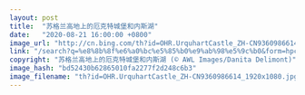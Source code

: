 ```yaml
---
layout: post
title:  "苏格兰高地上的厄克特城堡和内斯湖"
date:   "2020-08-21 16:00:00 +0800"
image_url: "http://cn.bing.com/th?id=OHR.UrquhartCastle_ZH-CN9360986614_1920x1080.jpg&rf=LaDigue_1920x1080.jpg&pid=hp"
link: "/search?q=%e8%8b%8f%e6%a0%bc%e5%85%b0%e9%ab%98%e5%9c%b0&form=hpcapt&mkt=zh-cn"
copyright: "苏格兰高地上的厄克特城堡和内斯湖 (© AWL Images/Danita Delimont)"
image_hash: "bd52430b62865010fa2277f2d248c6b3"
image_filename: "th?id=OHR.UrquhartCastle_ZH-CN9360986614_1920x1080.jpg&rf=LaDigue_1920x1080.jpg&pid=hp"
---
```

